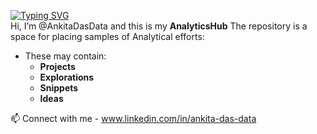  
[![Typing SVG](https://readme-typing-svg.demolab.com/?lines=Repository+of+Projects,+Explorations;Analytics+Hub)](https://git.io/typing-svg)  
Hi, I’m @AnkitaDasData and this is my **AnalyticsHub** 
The repository is a space for placing samples of Analytical efforts:  
- These may contain:  
  - **Projects**
  - **Explorations** 
  - **Snippets** 
  - **Ideas** 
  




📫 Connect with me - www.linkedin.com/in/ankita-das-data
